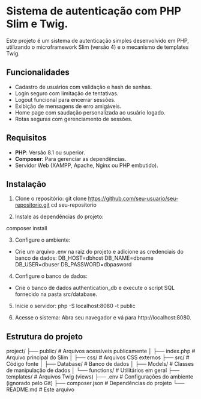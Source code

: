 # Sistema de autenticação com PHP Slim e Twig.

Este projeto é um sistema de autenticação simples desenvolvido em PHP, utilizando o microframework Slim (versão 4) e o mecanismo de templates Twig.

## Funcionalidades
- Cadastro de usuários com validação e hash de senhas.
- Login seguro com limitação de tentativas.
- Logout funcional para encerrar sessões.
- Exibição de mensagens de erro amigáveis.
- Home page com saudação personalizada ao usuário logado.
- Rotas seguras com gerenciamento de sessões.

## Requisitos
- **PHP**: Versão 8.1 ou superior.
- **Composer**: Para gerenciar as dependências.
- Servidor Web (XAMPP, Apache, Nginx ou PHP embutido).

## Instalação

1. Clone o repositório:
   git clone https://github.com/seu-usuario/seu-repositorio.git
   cd seu-repositorio

2. Instale as dependências do projeto:

composer install

3. Configure o ambiente:
- Crie um arquivo .env na raiz do projeto e adicione as credenciais do banco de dados:
  DB_HOST=dbhost
  DB_NAME=dbname
  DB_USER=dbuser
  DB_PASSWORD=dbpasword

4. Configure o banco de dados:
- Crie o banco de dados authentication_db e execute o script SQL fornecido na pasta src/database.

5. Inicie o servidor:
  php -S localhost:8080 -t public

6. Acesse o sistema: Abra seu navegador e vá para http://localhost:8080.

## Estrutura do projeto
project/
├── public/                # Arquivos acessíveis publicamente
│   ├── index.php          # Arquivo principal do Slim
│   ├── css/               # Arquivos CSS externos
├── src/                   # Código fonte
│   ├── Database/          # Banco de dados
│   ├── Models/            # Classes de manipulação de dados
│   └── functions/         # Utilitários em geral
├── templates/             # Arquivos Twig (views)
├── .env                   # Configurações do ambiente (ignorado pelo Git)
├── composer.json          # Dependências do projeto
└── README.md              # Este arquivo

